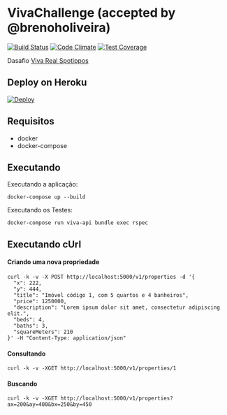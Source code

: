 # VivaChallenge (accepted by @brenoholiveira) #
[![Build Status](https://travis-ci.org/brenooliveira/viva-challenge.svg?branch=master)](https://travis-ci.org/brenooliveira/viva-challenge)
[![Code Climate](https://codeclimate.com/github/brenooliveira/viva-challenge/badges/gpa.svg)](https://codeclimate.com/github/brenooliveira/viva-challenge)
[![Test Coverage](https://codeclimate.com/github/brenooliveira/viva-challenge/badges/coverage.svg)](https://codeclimate.com/github/brenooliveira/viva-challenge/coverage)

Dasafio [Viva Real Spotippos](https://github.com/VivaReal/code-challenge)

## Deploy on Heroku
[![Deploy](https://www.herokucdn.com/deploy/button.svg)](https://heroku.com/deploy?template=https://github.com/brenooliveira/viva-challenge)

## Requisitos
 - docker
 - docker-compose

## Executando
Executando a aplicação:
```shell
docker-compose up --build
```

Executando os Testes:
```shell
docker-compose run viva-api bundle exec rspec
```

## Executando cUrl

#### Criando uma nova propriedade
```shell
curl -k -v -X POST http://localhost:5000/v1/properties -d '{
  "x": 222,
  "y": 444,
  "title": "Imóvel código 1, com 5 quartos e 4 banheiros",
  "price": 1250000,
  "description": "Lorem ipsum dolor sit amet, consectetur adipiscing elit.",
  "beds": 4,
  "baths": 3,
  "squareMeters": 210
}' -H "Content-Type: application/json"
```
#### Consultando
```shell
curl -k -v -XGET http://localhost:5000/v1/properties/1
```

#### Buscando
```shell
curl -k -v -XGET http://localhost:5000/v1/properties?ax=200&ay=400&bx=250&by=450
```
